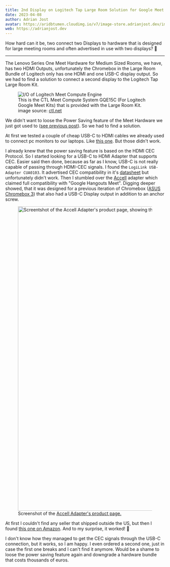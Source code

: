 ```yaml
---
title: 2nd Display on Logitech Tap Large Room Solution for Google Meet
date: 2023-04-08
author: Adrian Jost
avatar: https://aridbtumen.cloudimg.io/v7/image-store.adrianjost.dev/img/25961059712739697731316336689416.png
web: https://adrianjost.dev
---
```


How hard can it be, two connect two Displays to hardware that is designed for large meeting rooms and often advertised in use with two displays? 🤔

---

The Lenovo Series One Meet Hardware for Medium Sized Rooms, we have, has two HDMI Outputs, unfortunately the Chromebox in the Large Room Bundle of Logitech only has one HDMI and one USB-C display output. So we had to find a solution to connect a second display to the Logitech Tap Large Room Kit.

<figure>
  <img src="https://aridbtumen.cloudimg.io/v7/image-store.adrianjost.dev/img/81823812566768657240273891415045.png" alt="I/O of Logitech Meet Compute Engine" />
  <figcaption>
    This is the CTL Meet Compute System GQE15C (For Logitech Google Meet Kits) that is provided with the Large Room Kit.
  <br/>
  image source: <a href="https://ctl.net/products/ctl-meet-compute-system-gqe15c" target="_blank"
    rel="noopener noreferrer">ctl.net</a>
  </figcaption>
</figure>

We didn't want to loose the Power Saving feature of the Meet Hardware we just got used to ([see previous post](./series-one-meet-hardware.md)). So we had to find a solution.

At first we tested a couple of cheap USB-C to HDMI cables we already used to connect pc monitors to our laptops. Like [this one](https://www.amazon.de/dp/B07CL2RHX5/). But those didn't work.

I already knew that the power saving feature is based on the HDMI CEC Protocol. So I started looking for a USB-C to HDMI Adapter that supports CEC. Easier said then done, because as far as I know, USB-C is not really capable of passing through HDMI-CEC signals.
I found the `LogiLink USB-Adapter CUA0103`. It advertised CEC compatibility in it's [datasheet](https://cdn.bueromarkt-ag.de/downloads/produktdatenblaetter/cua0103.pdf) but unfortunately didn't work.
Then I stumbled over the [Accell](https://www.accellww.com/products/usb-c-to-hdmi-2-0-adapter-cec-enabled) adapter which claimed full compatibility with "Google Hangouts Meet". Digging deeper showed, that it was designed for a previous iteration of Chromebox ([ASUS Chromebox 3](https://www.gend.co/hangouts-meet-hardware-asus-chromebox)) that also had a USB-C Display output in addition to an anchor screw.

<figure>
<img width="961" alt="Screentshot of the Accell Adapter's product page, showing the USB-C and HDMI interface with the special anchor screw." src="https://aridbtumen.cloudimg.io/v7/image-store.adrianjost.dev/img/16193542044723675133134339537122.png">
<figcaption>
    Screenshot of the 
    <a href="https://www.accellww.com/products/usb-c-to-hdmi-2-0-adapter-cec-enabled"
    target="_blank"
    rel="noopener noreferrer"
    >
    Accell Adapter's product page.
    </a>
  </figcaption>
</figure>

At first I couldn't find any seller that shipped outside the US, but then I found [this one on Amazon](https://www.amazon.de/gp/product/B07VYMQBFX/).
And to my surprise, it worked! 🎉

I don't know how they managed to get the CEC signals through the USB-C connection, but it works, so I am happy.
I even ordered a second one, just in case the first one breaks and I can't find it anymore. Would be a shame to loose the power saving feature again and downgrade a hardware bundle that costs thousands of euros.
